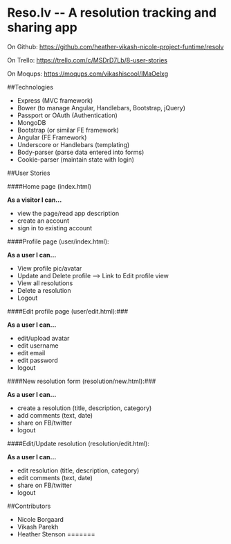 # Reso.lv -- A resolution tracking and sharing app

On Github:
https://github.com/heather-vikash-nicole-project-funtime/resolv

On Trello:
https://trello.com/c/MSDrD7Lb/8-user-stories

On Moqups:
https://moqups.com/vikashiscool/lMaOelxg


##Technologies

* Express (MVC framework)
* Bower (to manage Angular, Handlebars, Bootstrap, jQuery)
* Passport or OAuth (Authentication)
* MongoDB
* Bootstrap (or similar FE framework)
* Angular (FE Framework)
* Underscore or Handlebars (templating)
* Body-parser (parse data entered into forms)
* Cookie-parser (maintain state with login)

##User Stories

####Home page (index.html)

**As a visitor I can...**
- view the page/read app description
- create an account
- sign in to existing account

####Profile page (user/index.html):

**As a user I can...**
- View profile pic/avatar
- Update and Delete profile —> Link to Edit profile view
- View all resolutions
- Delete a resolution
- Logout

####Edit profile page (user/edit.html):###

**As a user I can...**
- edit/upload avatar
- edit username
- edit email
- edit password
- logout

####New resolution form (resolution/new.html):###

**As a user I can...**
- create a resolution (title, description, category)
- add comments (text, date)
- share on FB/twitter
- logout

####Edit/Update resolution (resolution/edit.html):

**As a user I can...**
- edit resolution (title, description, category)
- edit comments (text, date)
- share on FB/twitter
- logout

##Contributors

* Nicole Borgaard
* Vikash Parekh
* Heather Stenson
=======

